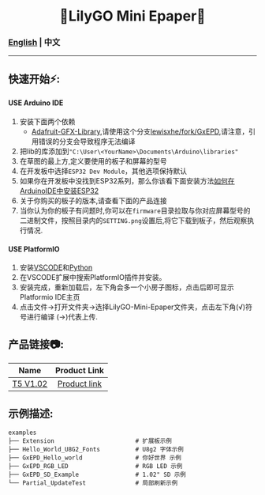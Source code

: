 

<h1 align = "center">🌟LilyGO Mini Epaper🌟</h1>

### [English](../README.md) | 中文

--------------------------------------


<h2 align = "left">快速开始⚡:</h2>

#### USE Arduino IDE

1. 安装下面两个依赖
    - [Adafruit-GFX-Library](https://github.com/adafruit/Adafruit-GFX-Library),请使用这个分支[lewisxhe/fork/GxEPD](https://github.com/lewisxhe/GxEPD),请注意，引用错误的分支会导致程序无法编译
2. 把lib的库添加到`"C:\User\<YourName>\Documents\Arduino\libraries"`
3. 在草图的最上方,定义要使用的板子和屏幕的型号
4. 在开发板中选择`ESP32 Dev Module`，其他选项保持默认
5. 如果你在开发板中没找到ESP32系列，那么你该看下面安装方法[如何在ArduinoIDE中安装ESP32](https://github.com/espressif/arduino-esp32/blob/master/docs/arduino-ide/boards_manager.md)
6. 关于你购买的板子的版本,请查看下面的产品连接
7. 当你认为你的板子有问题时,你可以在`firmware`目录拉取与你对应屏幕型号的二进制文件，按照目录内的`SETTING.png`设置后,将它下载到板子，然后观察执行情况.

#### USE PlatformIO
1. 安装[VSCODE](https://code.visualstudio.com/)和[Python](https://www.python.org/)
2. 在VSCODE扩展中搜索PlatformIO插件并安装。
3. 安装完成，重新加载后，左下角会多一个小房子图标，点击后即可显示Platformio IDE主页
4. 点击文件->打开文件夹->选择LilyGO-Mini-Epaper文件夹，点击左下角(√)符号进行编译 (→)代表上传.

<h2 align = "left">产品链接📷:</h2>

|     Name     |                            Product  Link                             |
| :----------: | :------------------------------------------------------------------: |
| [T5 V1.02]() | [Product link](https://pt.aliexpress.com/item/1005002857956100.html) |



<h2 align = "left">示例描述:</h2>

```
examples
├── Extension                       # 扩展板示例
├── Hello_World_U8G2_Fonts          # U8g2 字体示例
├── GxEPD_Hello_world               # 你好世界 示例
├── GxEPD_RGB_LED                   # RGB LED 示例
├── GxEPD_SD_Example                # 1.02" SD 示例
└── Partial_UpdateTest              # 局部刷新示例
```
